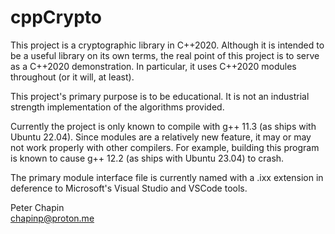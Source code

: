 cppCrypto
=========

This project is a cryptographic library in C++2020. Although it is intended to be a useful
library on its own terms, the real point of this project is to serve as a C++2020 demonstration.
In particular, it uses C++2020 modules throughout (or it will, at least).

This project's primary purpose is to be educational. It is not an industrial strength
implementation of the algorithms provided.

Currently the project is only known to compile with g++ 11.3 (as ships with Ubuntu 22.04). Since
modules are a relatively new feature, it may or may not work properly with other compilers. For
example, building this program is known to cause g++ 12.2 (as ships with Ubuntu 23.04) to crash.

The primary module interface file is currently named with a .ixx extension in deference to
Microsoft's Visual Studio and VSCode tools.

Peter Chapin  
chapinp@proton.me  
